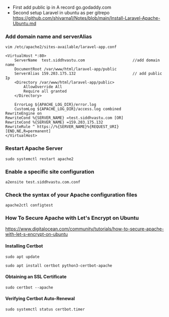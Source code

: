 - First add public ip in A record go.godaddy.com
- Second setup Laravel in ubuntu as per gitrepo 
    https://github.com/shivarna1/Notes/blob/main/Install-Laravel-Apache-Ubuntu.md

### Add domain name and serverAlias 
```
vim /etc/apache2/sites-available/laravel-app.conf
```
```
<VirtualHost *:80>
    ServerName  test.siddhvastu.com 				    //add domain name
    DocumentRoot /var/www/html/laravel-app/public
    ServerAlias 159.203.175.132 				        // add public Ip
    <Directory /var/www/html/laravel-app/public>
        AllowOverride All
        Require all granted
    </Directory>

    ErrorLog ${APACHE_LOG_DIR}/error.log
    CustomLog ${APACHE_LOG_DIR}/access.log combined
RewriteEngine on
RewriteCond %{SERVER_NAME} =test.siddhvastu.com [OR]
RewriteCond %{SERVER_NAME} =159.203.175.132
RewriteRule ^ https://%{SERVER_NAME}%{REQUEST_URI} [END,NE,R=permanent]
</VirtualHost>
```
### Restart Apache Server
```
sudo systemctl restart apache2
```
### Enable a specific site configuration
```
a2ensite test.siddhvastu.com.conf    		
```
### Check the syntax of your Apache configuration files 
```
apache2ctl configtest
```						
### How To Secure Apache with Let's Encrypt on Ubuntu
https://www.digitalocean.com/community/tutorials/how-to-secure-apache-with-let-s-encrypt-on-ubuntu

#### Installing Certbot
```
sudo apt update
```
```
sudo apt install certbot python3-certbot-apache
```
#### Obtaining an SSL Certificate
```
sudo certbot --apache
```
#### Verifying Certbot Auto-Renewal
```
sudo systemctl status certbot.timer
```
